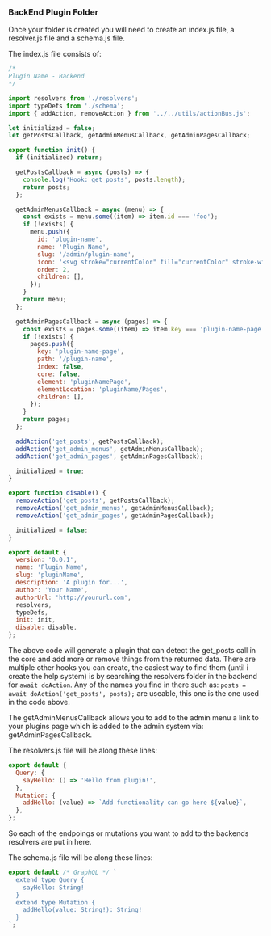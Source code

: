 ### BackEnd Plugin Folder

Once your folder is created you will need to create an index.js file, a resolver.js file and a schema.js file.

The index.js file consists of:

```js
/*
Plugin Name - Backend
*/

import resolvers from './resolvers';
import typeDefs from './schema';
import { addAction, removeAction } from '../../utils/actionBus.js';

let initialized = false;
let getPostsCallback, getAdminMenusCallback, getAdminPagesCallback;

export function init() {
  if (initialized) return;

  getPostsCallback = async (posts) => {
    console.log('Hook: get_posts', posts.length);
    return posts;
  };

  getAdminMenusCallback = async (menu) => {
    const exists = menu.some((item) => item.id === 'foo');
    if (!exists) {
      menu.push({
        id: 'plugin-name',
        name: 'Plugin Name',
        slug: '/admin/plugin-name',
        icon: '<svg stroke="currentColor" fill="currentColor" stroke-width="0" viewBox="0 0 384 512" height="200px" width="200px" xmlns="http://www.w3.org/2000/svg" class="w-4 h-4"><path d="M96 0C78.3 0 64 14.3 64 32l0 96 64 0 0-96c0-17.7-14.3-32-32-32zM288 0c-17.7 0-32 14.3-32 32l0 96 64 0 0-96c0-17.7-14.3-32-32-32zM32 160c-17.7 0-32 14.3-32 32s14.3 32 32 32l0 32c0 77.4 55 142 128 156.8l0 67.2c0 17.7 14.3 32 32 32s32-14.3 32-32l0-67.2C297 398 352 333.4 352 256l0-32c17.7 0 32-14.3 32-32s-14.3-32-32-32L32 160z"></path></svg>',
        order: 2,
        children: [],
      });
    }
    return menu;
  };

  getAdminPagesCallback = async (pages) => {
    const exists = pages.some((item) => item.key === 'plugin-name-page');
    if (!exists) {
      pages.push({
        key: 'plugin-name-page',
        path: '/plugin-name',
        index: false,
        core: false,
        element: 'pluginNamePage',
        elementLocation: 'pluginName/Pages',
        children: [],
      });
    }
    return pages;
  };

  addAction('get_posts', getPostsCallback);
  addAction('get_admin_menus', getAdminMenusCallback);
  addAction('get_admin_pages', getAdminPagesCallback);

  initialized = true;
}

export function disable() {
  removeAction('get_posts', getPostsCallback);
  removeAction('get_admin_menus', getAdminMenusCallback);
  removeAction('get_admin_pages', getAdminPagesCallback);

  initialized = false;
}

export default {
  version: '0.0.1',
  name: 'Plugin Name',
  slug: 'pluginName',
  description: 'A plugin for...',
  author: 'Your Name',
  authorUrl: 'http://yoururl.com',
  resolvers,
  typeDefs,
  init: init,
  disable: disable,
};
```

The above code will generate a plugin that can detect the get_posts call in the core and add more or remove things from the returned data.
There are multiple other hooks you can create, the easiest way to find them (until i create the help system) is by searching the resolvers folder in the backend for `await doAction`. Any of the names you find in there such as: `posts = await doAction('get_posts', posts);` are useable, this one is the one used in the code above.

The getAdminMenusCallback allows you to add to the admin menu a link to your plugins page which is added to the admin system via: getAdminPagesCallback.

The resolvers.js file will be along these lines:

```js
export default {
  Query: {
    sayHello: () => 'Hello from plugin!',
  },
  Mutation: {
    addHello: (value) => `Add functionality can go here ${value}`,
  },
};
```

So each of the endpoings or mutations you want to add to the backends resolvers are put in here.

The schema.js file will be along these lines:

```js
export default /* GraphQL */ `
  extend type Query {
    sayHello: String!
  }
  extend type Mutation {
    addHello(value: String!): String!
  }
`;
```

